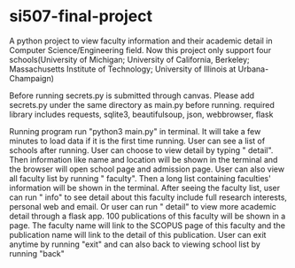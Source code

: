 # si507-final-project

A python project to view faculty information and their academic detail in Computer Science/Engineering field. Now this project only support four schools(University of Michigan; University of California, Berkeley; Massachusetts Institute of Technology; University of Illinois at Urbana-Champaign)

Before running
  secrets.py is submitted through canvas. Please add secrets.py under the same directory as main.py before running.
  required library includes requests, sqlite3, beautifulsoup, json, webbrowser, flask

Running program
  run "python3 main.py" in terminal. 
  It will take a few minutes to load data if it is the first time running. 
  User can see a list of schools after running. User can choose to view detail by typing "<school number> detail". Then information like name and location will be shown in the terminal and the browser will open school page and admission page. User can also view all faculty list by running "<school number> faculty". Then a long list containing faculties' information will be shown in the terminal.
  After seeing the faculty list, user can run "<faculty number> info" to see detail about this faculty include full research interests, personal web and email. Or user can run "<faculty number> detail" to view more academic detail through a flask app. 100 publications of this faculty will be shown in a page. The faculty name will link to the SCOPUS page of this faculty and the publication name will link to the detail of this publication.
  User can exit anytime by running "exit" and can also back to viewing school list by running "back"
